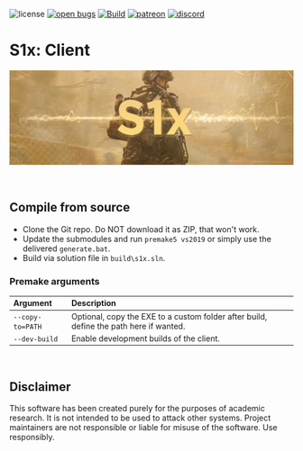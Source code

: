 ![license](https://img.shields.io/github/license/XLabsProject/s1x-client.svg)
[![open bugs](https://img.shields.io/github/issues/XLabsProject/s1x-client/bug?label=bugs)](https://github.com/XLabsProject/s1x-client/issues?q=is%3Aissue+is%3Aopen+label%3Abug)
[![Build](https://github.com/XLabsProject/s1x-client/workflows/Build/badge.svg)](https://github.com/XLabsProject/s1x-client/actions)
[![patreon](https://img.shields.io/badge/patreon-support-blue.svg?logo=patreon)](https://www.patreon.com/xlabsproject)
[![discord](https://img.shields.io/endpoint?url=https://momo5502.com/iw4x/members-badge.php)](https://discord.gg/sKeVmR3)


# S1x: Client

<p align="center">
  <img src="assets/github/banner.png?raw=true" />
</p>

<br/>

## Compile from source

- Clone the Git repo. Do NOT download it as ZIP, that won't work.
- Update the submodules and run `premake5 vs2019` or simply use the delivered `generate.bat`.
- Build via solution file in `build\s1x.sln`.

### Premake arguments

| Argument                    | Description                                    |
|:----------------------------|:-----------------------------------------------|
| `--copy-to=PATH`            | Optional, copy the EXE to a custom folder after build, define the path here if wanted. |
| `--dev-build`               | Enable development builds of the client. |

<br/>

## Disclaimer

This software has been created purely for the purposes of
academic research. It is not intended to be used to attack
other systems. Project maintainers are not responsible or
liable for misuse of the software. Use responsibly.
